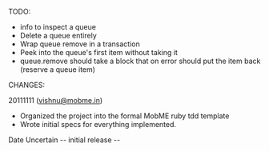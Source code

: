 
TODO:
* info to inspect a queue
* Delete a queue entirely
* Wrap queue remove in a transaction
* Peek into the queue's first item without taking it
* queue.remove should take a block that on error should put the item back (reserve a queue item)


CHANGES:

20111111 (vishnu@mobme.in)
* Organized the project into the formal MobME ruby tdd template
* Wrote initial specs for everything implemented.

Date Uncertain
-- initial release --
